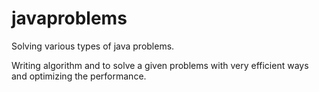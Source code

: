 # javaproblems

Solving various types of java problems.

Writing algorithm and to solve a given problems with very efficient ways and optimizing the performance.
